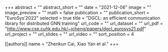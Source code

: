 +++
abstract = ""
abstract_short = ""
date = "2021-12-06"
image = ""
image_preview = ""
math = false
publication = ""
publication_short = "EuroSys’2022"
selected = true
title = "DGCL: an efficient communication library for distributed GNN training"
url_code = ""
url_dataset = ""
url_pdf = "http://www.cse.cuhk.edu.hk/~jcheng/papers/dgcl_eurosys21.pdf"
url_project = ""
url_slides = ""
url_video = ""
sort_position = 4

[[authors]]
name = "Zhenkun Cai, Xiao Yan et al."
+++